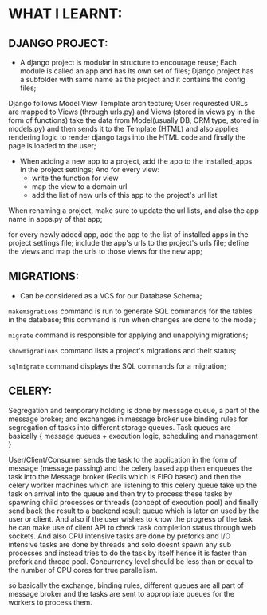 # WHAT I LEARNT:

## DJANGO PROJECT:
- A django project is modular in structure to encourage reuse; Each module is called an app and has its own set of files; Django project has a subfolder with same name as the project and it contains the config files;

Django follows Model View Template architecture; User requrested URLs are mapped to Views (through urls.py) and Views (stored in views.py in the form of functions) take the data from Model(usually DB, ORM type, stored in models.py) and then sends it to the Template (HTML) and also applies rendering logic to render django tags into the HTML code and finally the page is loaded to the user;

* When adding a new app to a project, add the app to the installed_apps in the project settings; And for every view:
    - write the function for view
    - map the view to a domain url
    - add the list of new urls of this app to the project's url list

When renaming a project, make sure to update the url lists, and also the app name in apps.py of that app;

for every newly added app, add the app to the list of installed apps in the project settings file; include the app's urls to the project's urls file; define the views and map the urls to those views for the new app;

## MIGRATIONS:
- Can be considered as a VCS for our Database Schema;

```makemigrations``` command is run to generate SQL commands for the tables in the database; this command is run when changes are done to the model;

```migrate``` command is responsible for applying and unapplying migrations;

```showmigrations``` command lists a project's migrations and their status;

```sqlmigrate``` command displays the SQL commands for a migration;

## CELERY:

Segregation and temporary holding is done by message queue, a part of the message broker; and exchanges in message broker use binding rules for segregation of tasks into different storage queues. Task queues are basically { message queues + execution logic, scheduling and management }

User/Client/Consumer sends the task to the application in the form of message (message passing) and the celery based app then enqueues the task into the Message broker (Redis which is FIFO based) and then the celery worker machines which are listening to this celery queue take up the task on arrival into the queue and then try to process these tasks by spawning child processes or threads (concept of execution pool) and finally send back the result to a backend result queue which is later on used by the user or client. And also if the user wishes to know the progress of the task he can make use of client API to check task completion status through web sockets. And also CPU intensive tasks are done by preforks and I/O intensive tasks are done by threads and solo doesnt spawn any sub processes and instead tries to do the task by itself hence it is faster than prefork and thread pool. Concurrency level should be less than or equal to the number of CPU cores for true parallelism.

so basically the exchange, binding rules, different queues are all part of message broker and the tasks are sent to appropriate queues for the workers to process them.
